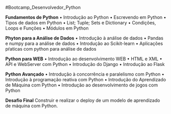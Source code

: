#Bootcamp_Desenvolvedor_Python

**Fundamentos de Python**
• Introdução ao Python
• Escrevendo em Python
• Tipos de dados em Python
• List; Tuple; Sets e Dictionary
• Condições, Loops e Funções
• Módulos em Python

**Phyton para a Análise de Dados**
• Introdução à análise de dados
• Pandas e numpy para a análise de dados
• Introdução ao Scikit-learn
• Aplicações pŕaticas com python para análise de dados

**Python para WEB**
• Introdução ao desenvolvimento WEB
• HTML e XML
• API e WebServer com Python
• Introdução do Django
• Introdução ao Flask

**Python Avançado**
• Introdução à concorrência e paralelismo com Python
• Introdução à programação reativa com Python
• Introdução do Aprendizado de Máquina com Python
• Introdução ao desenvolvimento de jogos com Python

**Desafio Final**
Construir e realizar o deploy de um modelo de aprendizado de máquina com Python.

